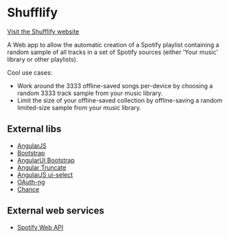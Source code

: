 # Shufflify

[Visit the Shufflify website](http://shufflify.alexjf.net)

A Web app to allow the automatic creation of a Spotify playlist containing a random sample of all tracks in a set of Spotify sources (either 'Your music' library or other playlists).

Cool use cases:

* Work around the 3333 offline-saved songs per-device by choosing a random 3333 track sample from your music library.
* Limit the size of your offline-saved collection by offline-saving a random limited-size sample from your music library.

## External libs

* [AngularJS](https://angularjs.org)
* [Bootstrap](https://getbootstrap.com)
* [AngularUI Bootstrap](https://angular-ui.github.io/bootstrap/)
* [Angular Truncate](https://github.com/sparkalow/angular-truncate)
* [AngularJS ui-select](https://github.com/angular-ui/ui-select)
* [OAuth-ng](https://andreareginato.github.io/oauth-ng/)
* [Chance](http://chancejs.com/)

## External web services

* [Spotify Web API](https://developer.spotify.com/web-api/)

